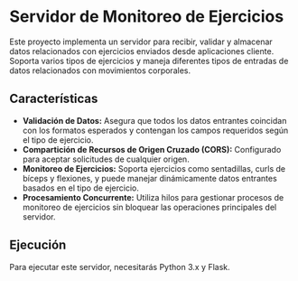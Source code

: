 # Servidor de Monitoreo de Ejercicios

Este proyecto implementa un servidor para recibir, validar y almacenar datos relacionados con ejercicios enviados desde aplicaciones cliente. Soporta varios tipos de ejercicios y maneja diferentes tipos de entradas de datos relacionados con movimientos corporales.

## Características

- **Validación de Datos:** Asegura que todos los datos entrantes coincidan con los formatos esperados y contengan los campos requeridos según el tipo de ejercicio.
- **Compartición de Recursos de Origen Cruzado (CORS):** Configurado para aceptar solicitudes de cualquier origen.
- **Monitoreo de Ejercicios:** Soporta ejercicios como sentadillas, curls de bíceps y flexiones, y puede manejar dinámicamente datos entrantes basados en el tipo de ejercicio.
- **Procesamiento Concurrente:** Utiliza hilos para gestionar procesos de monitoreo de ejercicios sin bloquear las operaciones principales del servidor.

## Ejecución

Para ejecutar este servidor, necesitarás Python 3.x y Flask.

